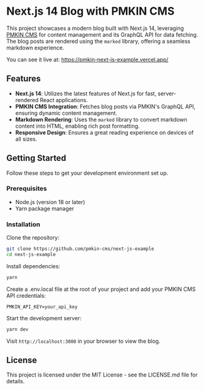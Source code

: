 # Next.js 14 Blog with PMKIN CMS

This project showcases a modern blog built with Next.js 14, leveraging
[PMKIN CMS](https://pmkin.io) for content management and its GraphQL API for data
fetching. The blog posts are rendered using the `marked` library, offering a
seamless markdown experience.

You can see it live at:
https://pmkin-next-js-example.vercel.app/

## Features

- **Next.js 14**: Utilizes the latest features of Next.js for fast,
  server-rendered React applications.
- **PMKIN CMS Integration**: Fetches blog posts via PMKIN's GraphQL API,
  ensuring dynamic content management.
- **Markdown Rendering**: Uses the `marked` library to convert markdown content
  into HTML, enabling rich post formatting.
- **Responsive Design**: Ensures a great reading experience on devices of all
  sizes.

## Getting Started

Follow these steps to get your development environment set up.

### Prerequisites

- Node.js (version 18 or later)
- Yarn package manager

### Installation

Clone the repository:

```bash
git clone https://github.com/pmkin-cms/next-js-example
cd next-js-example

```

Install dependencies:

```bash
yarn

```

Create a .env.local file at the root of your project and add your PMKIN CMS API
credentials:

```env
PMKIN_API_KEY=your_api_key

```

Start the development server:

```bash
yarn dev

```

Visit `http://localhost:3000` in your browser to view the blog.

## License

This project is licensed under the MIT License - see the LICENSE.md file for
details.
